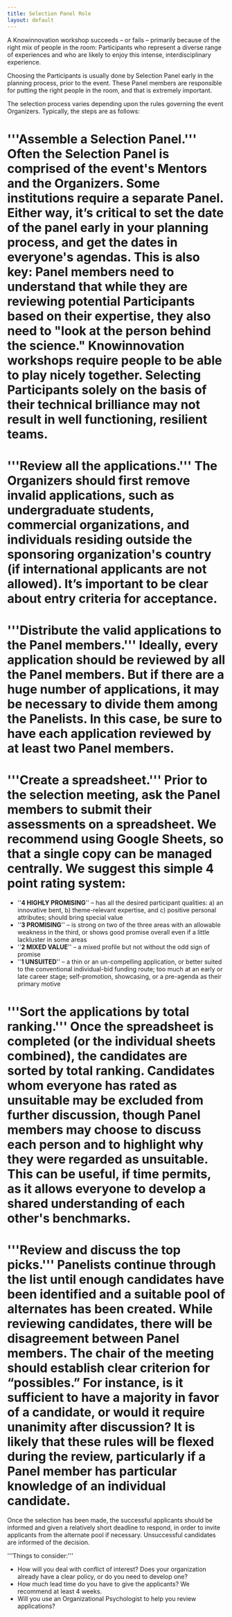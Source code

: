 ```yaml
---
title: Selection Panel Role
layout: default
---
```

A Knowinnovation workshop succeeds – or fails – primarily because of the right mix of people in the room: Participants who represent a diverse range of experiences and who are likely to enjoy this intense, interdisciplinary experience.

Choosing the Participants is usually done by Selection Panel early in the planning process, prior to the event. These Panel members are responsible for putting the right people in the room, and that is extremely important.

The selection process varies depending upon the rules governing the event Organizers. Typically, the steps are as follows:
 # '''Assemble a Selection Panel.''' Often the Selection Panel is comprised of the event's Mentors and the Organizers. Some institutions require a separate Panel. Either way, it’s critical to set the date of the panel early in your planning process, and get the dates in everyone's agendas. This is also key: Panel members need to understand that while they are reviewing potential Participants based on their expertise, they also need to "look at the person behind the science." Knowinnovation workshops require people to be able to play nicely together. Selecting Participants solely on the basis of their technical brilliance may not result in well functioning, resilient teams.
 # '''Review all the applications.''' The Organizers should first remove invalid applications, such as undergraduate students, commercial organizations, and individuals residing outside the sponsoring organization's country (if international applicants are not allowed). It’s important to be clear about entry criteria for acceptance.
 # '''Distribute the valid applications to the Panel members.''' Ideally, every application should be reviewed by all the Panel members. But if there are a huge number of applications, it may be necessary to divide them among the Panelists. In this case, be sure to have each application reviewed by at least two Panel members.
 # '''Create a spreadsheet.''' Prior to the selection meeting, ask the Panel members to submit their assessments on a spreadsheet. We recommend using Google Sheets, so that a single copy can be managed centrally. We suggest this simple 4 point rating system:
  * ''__4 HIGHLY PROMISING__'' – has all the desired participant qualities: a) an innovative bent, b) theme-relevant expertise, and c) positive personal attributes; should bring special value
  * ''__3 PROMISING__'' – is strong on two of the three areas with an allowable weakness in the third, or shows good promise overall even if a little lackluster in some areas
  * ''__2 MIXED VALUE__'' – a mixed profile but not without the odd sign of promise
  * ''__1 UNSUITED__'' – a thin or an un-compelling application, or better suited to the conventional individual-bid funding route; too much at an early or late career stage; self-promotion, showcasing, or a pre-agenda as their primary motive
 # '''Sort the applications by total ranking.''' Once the spreadsheet is completed (or the individual sheets combined), the candidates are sorted by total ranking. Candidates whom everyone has rated as unsuitable may be excluded from further discussion, though Panel members may choose to discuss each person and to highlight why they were regarded as unsuitable. This can be useful, if time permits, as it allows everyone to develop a shared understanding of each other's benchmarks.
 # '''Review and discuss the top picks.''' Panelists continue through the list until enough candidates have been identified and a suitable pool of alternates has been created. While reviewing candidates, there will be disagreement between Panel members. The chair of the meeting should establish clear criterion for “possibles.” For instance, is it sufficient to have a majority in favor of a candidate, or would it require unanimity after discussion? It is likely that these rules will be flexed during the review, particularly if a Panel member has particular knowledge of an individual candidate.

Once the selection has been made, the successful applicants should be informed and given a relatively short deadline to respond, in order to invite applicants from the alternate pool if necessary. Unsuccessful candidates are informed of the decision.

'''Things to consider:'''
 * How will you deal with conflict of interest? Does your organization already have a clear policy, or do you need to develop one?
 * How much lead time do you have to give the applicants? We recommend at least 4 weeks.
 * Will you use an Organizational Psychologist to help you review applications?